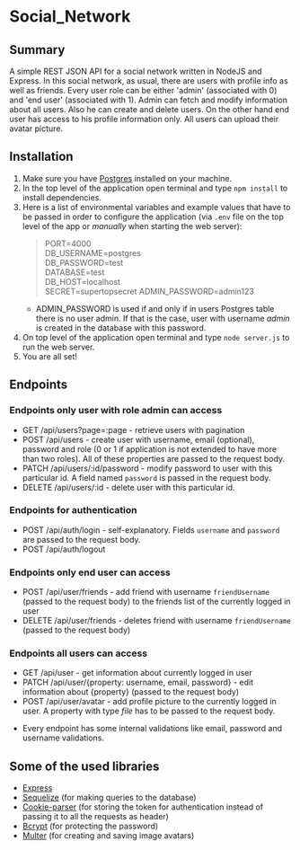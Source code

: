 # Social_Network
## Summary
A simple REST JSON API for a social network written in NodeJS and Express. In this social network, as usual, there are users with profile info as well as friends. Every user role can be either 'admin' (associated with 0) and 'end user' (associated with 1). Admin can fetch and modify information about all users. Also he can create and delete users. On the other hand end user has access to his profile information only. All users can upload their avatar picture.

## Installation
1. Make sure you have [Postgres](https://www.postgresql.org/) installed on your machine.
2. In the top level of the application open terminal and type `npm install` to install dependencies.
3. Here is a list of environmental variables and example values that have to be passed in order to configure the application (via `.env` file on the top level of the app or *manually* when starting the web server):
    > PORT=4000  
    > DB_USERNAME=postgres  
    > DB_PASSWORD=test  
    > DATABASE=test  
    > DB_HOST=localhost  
    > SECRET=supertopsecret
    > ADMIN_PASSWORD=admin123
    * ADMIN_PASSWORD is used if and only if in users Postgres table there is no user admin. If that is the case, user with username *admin* is created in the database with this password.
4. On top level of the application open terminal and type `node server.js` to run the web server. 
5. You are all set!

## Endpoints
### Endpoints only user with role __admin__ can access
- GET /api/users?page=:page - retrieve users with pagination
- POST /api/users - create user with username, email (optional), password and role (0 or 1 if application is not extended to have more than two roles). All of these properties are passed to the request body.
- PATCH /api/users/:id/password - modify password to user with this particular id. A field named `password` is passed in the request body.
- DELETE /api/users/:id - delete user with this particular id.

### Endpoints for authentication
- POST /api/auth/login - self-explanatory. Fields `username` and `password` are passed to the request body.
- POST /api/auth/logout

### Endpoints only __end user__ can access
- POST /api/user/friends - add friend with username `friendUsername` (passed to the request body) to the friends list of the currently logged in user
- DELETE /api/user/friends - deletes friend with username `friendUsername` (passed to the request body)

### Endpoints all users can access
- GET /api/user - get information about currently logged in user
- PATCH /api/user/{property: username, email, password} - edit information about {property} (passed to the request body)
- POST /api/user/avatar - add profile picture to the currently logged in user. A property with type *file* has to be passed to the request body.

* Every endpoint has some internal validations like email, password and username validations.

## Some of the used libraries
- [Express](https://expressjs.com/)
- [Sequelize](https://sequelize.org/) (for making queries to the database)
- [Cookie-parser](https://www.npmjs.com/package/cookie-parser) (for storing the token for authentication instead of passing it to all the requests as header)
- [Bcrypt](https://www.npmjs.com/package/bcrypt) (for protecting the password)
- [Multer](https://www.npmjs.com/package/multer) (for creating and saving image avatars)